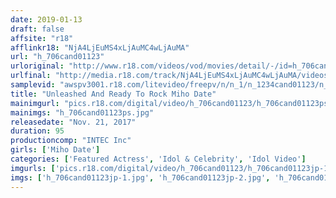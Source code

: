 ```yaml
---
date: 2019-01-13
draft: false
affsite: "r18"
afflinkr18: "NjA4LjEuMS4xLjAuMC4wLjAuMA"
url: "h_706cand01123"
urloriginal: "http://www.r18.com/videos/vod/movies/detail/-/id=h_706cand01123"
urlfinal: "http://media.r18.com/track/NjA4LjEuMS4xLjAuMC4wLjAuMA/videos/vod/movies/detail/-/id=h_706cand01123"
samplevid: "awspv3001.r18.com/litevideo/freepv/n/n_1/n_1234cand01123/n_1234cand01123_dmb_w.mp4"
title: "Unleashed And Ready To Rock Miho Date"
mainimgurl: "pics.r18.com/digital/video/h_706cand01123/h_706cand01123ps.jpg"
mainimgs: "h_706cand01123ps.jpg"
releasedate: "Nov. 21, 2017"
duration: 95
productioncomp: "INTEC Inc"
girls: ['Miho Date']
categories: ['Featured Actress', 'Idol & Celebrity', 'Idol Video']
imgurls: ['pics.r18.com/digital/video/h_706cand01123/h_706cand01123jp-1.jpg', 'pics.r18.com/digital/video/h_706cand01123/h_706cand01123jp-2.jpg', 'pics.r18.com/digital/video/h_706cand01123/h_706cand01123jp-3.jpg', 'pics.r18.com/digital/video/h_706cand01123/h_706cand01123jp-4.jpg', 'pics.r18.com/digital/video/h_706cand01123/h_706cand01123jp-5.jpg', 'pics.r18.com/digital/video/h_706cand01123/h_706cand01123jp-6.jpg', 'pics.r18.com/digital/video/h_706cand01123/h_706cand01123jp-7.jpg', 'pics.r18.com/digital/video/h_706cand01123/h_706cand01123jp-8.jpg', 'pics.r18.com/digital/video/h_706cand01123/h_706cand01123jp-9.jpg', 'pics.r18.com/digital/video/h_706cand01123/h_706cand01123jp-10.jpg', 'pics.r18.com/digital/video/h_706cand01123/h_706cand01123jp-11.jpg', 'pics.r18.com/digital/video/h_706cand01123/h_706cand01123jp-12.jpg', 'pics.r18.com/digital/video/h_706cand01123/h_706cand01123jp-13.jpg', 'pics.r18.com/digital/video/h_706cand01123/h_706cand01123jp-14.jpg', 'pics.r18.com/digital/video/h_706cand01123/h_706cand01123jp-15.jpg', 'pics.r18.com/digital/video/h_706cand01123/h_706cand01123jp-16.jpg', 'pics.r18.com/digital/video/h_706cand01123/h_706cand01123jp-17.jpg', 'pics.r18.com/digital/video/h_706cand01123/h_706cand01123jp-18.jpg', 'pics.r18.com/digital/video/h_706cand01123/h_706cand01123jp-19.jpg', 'pics.r18.com/digital/video/h_706cand01123/h_706cand01123jp-20.jpg']
imgs: ['h_706cand01123jp-1.jpg', 'h_706cand01123jp-2.jpg', 'h_706cand01123jp-3.jpg', 'h_706cand01123jp-4.jpg', 'h_706cand01123jp-5.jpg', 'h_706cand01123jp-6.jpg', 'h_706cand01123jp-7.jpg', 'h_706cand01123jp-8.jpg', 'h_706cand01123jp-9.jpg', 'h_706cand01123jp-10.jpg', 'h_706cand01123jp-11.jpg', 'h_706cand01123jp-12.jpg', 'h_706cand01123jp-13.jpg', 'h_706cand01123jp-14.jpg', 'h_706cand01123jp-15.jpg', 'h_706cand01123jp-16.jpg', 'h_706cand01123jp-17.jpg', 'h_706cand01123jp-18.jpg', 'h_706cand01123jp-19.jpg', 'h_706cand01123jp-20.jpg']
---
```

